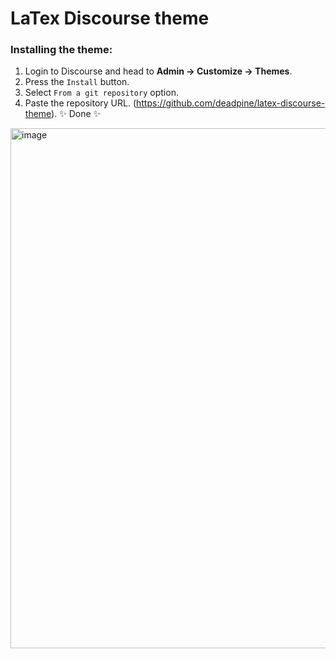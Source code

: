 # LaTex Discourse theme

### Installing the theme:

1. Login to Discourse and head to **Admin → Customize → Themes**.
2. Press the `Install` button.
3. Select `From a git repository` option.
4. Paste the repository URL. (https://github.com/deadpine/latex-discourse-theme).
✨ Done ✨

<img width="832" alt="image" src="https://user-images.githubusercontent.com/11165157/197600442-a928d45c-ab09-4c43-9f2c-8f533448448d.png">
